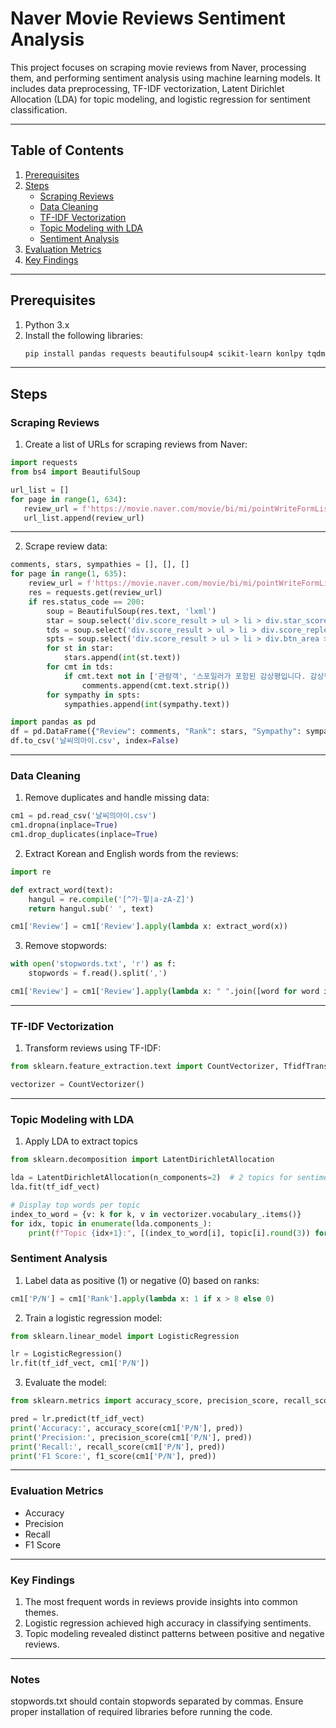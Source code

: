 # Naver Movie Reviews Sentiment Analysis

This project focuses on scraping movie reviews from Naver, processing them, and performing sentiment analysis using machine learning models. It includes data preprocessing, TF-IDF vectorization, Latent Dirichlet Allocation (LDA) for topic modeling, and logistic regression for sentiment classification.

---

## Table of Contents
1. [Prerequisites](#prerequisites)
2. [Steps](#steps)
   - [Scraping Reviews](#scraping-reviews)
   - [Data Cleaning](#data-cleaning)
   - [TF-IDF Vectorization](#tf-idf-vectorization)
   - [Topic Modeling with LDA](#topic-modeling-with-lda)
   - [Sentiment Analysis](#sentiment-analysis)
3. [Evaluation Metrics](#evaluation-metrics)
4. [Key Findings](#key-findings)

---

## Prerequisites

1. Python 3.x
2. Install the following libraries:
   ```bash
   pip install pandas requests beautifulsoup4 scikit-learn konlpy tqdm

---

## Steps
### Scraping Reviews
1. Create a list of URLs for scraping reviews from Naver:
 ```python
import requests
from bs4 import BeautifulSoup

url_list = []
for page in range(1, 634):
    review_url = f'https://movie.naver.com/movie/bi/mi/pointWriteFormList.naver?code=181114&type=after&onlyActualPointYn=N&onlySpoilerPointYn=N&order=sympathyScore&page={page}'
    url_list.append(review_url)
```
---

2. Scrape review data:
```python
comments, stars, sympathies = [], [], []
for page in range(1, 635):
    review_url = f'https://movie.naver.com/movie/bi/mi/pointWriteFormList.naver?code=181114&type=after&onlyActualPointYn=N&onlySpoilerPointYn=N&order=sympathyScore&page={page}'
    res = requests.get(review_url)
    if res.status_code == 200:
        soup = BeautifulSoup(res.text, 'lxml')
        star = soup.select('div.score_result > ul > li > div.star_score > em')
        tds = soup.select('div.score_result > ul > li > div.score_reple > p > span')
        spts = soup.select('div.score_result > ul > li > div.btn_area > a._sympathyButton > strong')
        for st in star:
            stars.append(int(st.text))
        for cmt in tds:
            if cmt.text not in ['관람객', '스포일러가 포함된 감상평입니다. 감상평 보기']:
                comments.append(cmt.text.strip())
        for sympathy in spts:
            sympathies.append(int(sympathy.text))

import pandas as pd
df = pd.DataFrame({"Review": comments, "Rank": stars, "Sympathy": sympathies})
df.to_csv('날씨의아이.csv', index=False)
```
---

### Data Cleaning
1. Remove duplicates and handle missing data:
```python
cm1 = pd.read_csv('날씨의아이.csv')
cm1.dropna(inplace=True)
cm1.drop_duplicates(inplace=True)
```
2. Extract Korean and English words from the reviews:
```python
import re

def extract_word(text):
    hangul = re.compile('[^가-힣|a-zA-Z]')
    return hangul.sub(' ', text)

cm1['Review'] = cm1['Review'].apply(lambda x: extract_word(x))
```
3. Remove stopwords:
```python
with open('stopwords.txt', 'r') as f:
    stopwords = f.read().split(',')

cm1['Review'] = cm1['Review'].apply(lambda x: " ".join([word for word in x.split() if word not in stopwords]))
```
---

### TF-IDF Vectorization
1. Transform reviews using TF-IDF:
```python
from sklearn.feature_extraction.text import CountVectorizer, TfidfTransformer

vectorizer = CountVectorizer()
```

---

### Topic Modeling with LDA
1. Apply LDA to extract topics
```python
from sklearn.decomposition import LatentDirichletAllocation

lda = LatentDirichletAllocation(n_components=2)  # 2 topics for sentiment
lda.fit(tf_idf_vect)

# Display top words per topic
index_to_word = {v: k for k, v in vectorizer.vocabulary_.items()}
for idx, topic in enumerate(lda.components_):
    print(f"Topic {idx+1}:", [(index_to_word[i], topic[i].round(3)) for i in topic.argsort()[:-11:-1]])
```

### Sentiment Analysis
1. Label data as positive (1) or negative (0) based on ranks:
```python
cm1['P/N'] = cm1['Rank'].apply(lambda x: 1 if x > 8 else 0)
```
2. Train a logistic regression model:
```python
from sklearn.linear_model import LogisticRegression

lr = LogisticRegression()
lr.fit(tf_idf_vect, cm1['P/N'])
```
3. Evaluate the model:
```python
from sklearn.metrics import accuracy_score, precision_score, recall_score, f1_score

pred = lr.predict(tf_idf_vect)
print('Accuracy:', accuracy_score(cm1['P/N'], pred))
print('Precision:', precision_score(cm1['P/N'], pred))
print('Recall:', recall_score(cm1['P/N'], pred))
print('F1 Score:', f1_score(cm1['P/N'], pred))
```
---

### Evaluation Metrics
* Accuracy
* Precision
* Recall
* F1 Score

---

### Key Findings
1. The most frequent words in reviews provide insights into common themes.
2. Logistic regression achieved high accuracy in classifying sentiments.
3. Topic modeling revealed distinct patterns between positive and negative reviews.

---

### Notes
stopwords.txt should contain stopwords separated by commas.
Ensure proper installation of required libraries before running the code.
